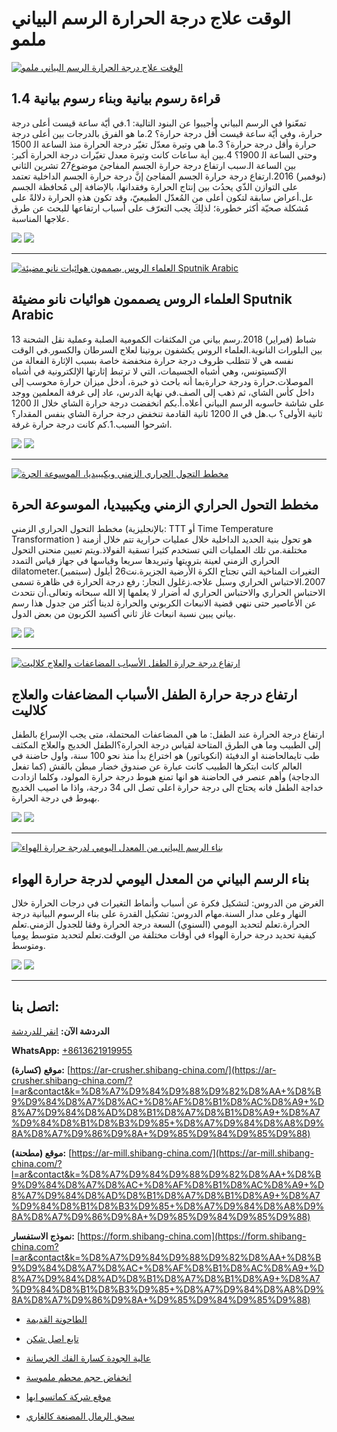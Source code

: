 # الوقت علاج درجة الحرارة الرسم البياني ملمو

<a href="https://swt.shibang-china.com/?l=ar&img&k=%D8%A7%D9%84%D9%88%D9%82%D8%AA+%D8%B9%D9%84%D8%A7%D8%AC+%D8%AF%D8%B1%D8%AC%D8%A9+%D8%A7%D9%84%D8%AD%D8%B1%D8%A7%D8%B1%D8%A9+%D8%A7%D9%84%D8%B1%D8%B3%D9%85+%D8%A7%D9%84%D8%A8%D9%8A%D8%A7%D9%86%D9%8A+%D9%85%D9%84%D9%85%D9%88" target="_blank">![الوقت علاج درجة الحرارة الرسم البياني ملمو](http://static.shibang-china.com/all-800x300/706.jpg)</a>

## 1.4 قراءة رسوم بيانية وبناء رسوم بيانية
تمعّنوا في الرسم البياني وأجيبوا عن البنود التالية: 1.في أيّة ساعة قيست أعلى درجة حرارة، وفي أيّة ساعة قيست أقل درجة حرارة؟ 2.ما هو الفرق بالدرجات بين أعلى درجة حرارة وأقل درجة حرارة؟ 3.ما هي وتيرة معدّل تغيّر درجة الحرارة منذ الساعة اﻟ 1500 وحتى الساعة اﻟ 1900؟ 4.بين أية ساعات كانت وتيرة معدل تغيّرات درجة الحرارة أكبر: بين الساعة اﻟ.سبب ارتفاع درجة حرارة الجسم المفاجئ موضوع27 تشرين الثاني (نوفمبر) 2016.ارتفاع درجة حرارة الجسم المفاجئ إنَّ درجة حرارة الجسم الداخلية تعتمد على التوازن الذّي يحدُث بين إنتاج الحرارة وفقدانها، بالإضافة إلى مُحافظة الجسم عل.أعراض سابقة لتكون أعلى من المُعدّل الطبيعيّ، وقد تكون هذهِ الحرارة دلالةً على مُشكلة صحيّة أكثر خطورة؛ لذلِكَ يجب التعرّف على أسباب ارتفاعها للبحث عن طرق علاجها المناسبة.


<a href="https://whatsapp.shibangsoft.com/WhatsApp.php" target="_blank" title="WhatsApp">![](http://static.shibang-china.com/icon/whatsapp.png)</a> <a href="https://swt.shibang-china.com/?l=ar&icon&k=%D8%A7%D9%84%D9%88%D9%82%D8%AA+%D8%B9%D9%84%D8%A7%D8%AC+%D8%AF%D8%B1%D8%AC%D8%A9+%D8%A7%D9%84%D8%AD%D8%B1%D8%A7%D8%B1%D8%A9+%D8%A7%D9%84%D8%B1%D8%B3%D9%85+%D8%A7%D9%84%D8%A8%D9%8A%D8%A7%D9%86%D9%8A+%D9%85%D9%84%D9%85%D9%88" target="_blank">![](http://static.shibang-china.com/icon/chat-ar.png)</a>

---

<a href="https://swt.shibang-china.com/?l=ar&img&k=%D8%A7%D9%84%D9%88%D9%82%D8%AA+%D8%B9%D9%84%D8%A7%D8%AC+%D8%AF%D8%B1%D8%AC%D8%A9+%D8%A7%D9%84%D8%AD%D8%B1%D8%A7%D8%B1%D8%A9+%D8%A7%D9%84%D8%B1%D8%B3%D9%85+%D8%A7%D9%84%D8%A8%D9%8A%D8%A7%D9%86%D9%8A+%D9%85%D9%84%D9%85%D9%88" target="_blank">![العلماء الروس يصممون هوائيات نانو مضيئة Sputnik Arabic](http://static.shibang-china.com/all-800x300/489.jpg)</a>

## العلماء الروس يصممون هوائيات نانو مضيئة Sputnik Arabic
13 شباط (فبراير) 2018.رسم بياني من المكثفات الكمومية الصلبة وعملية نقل الشحنة بين البلورات النانوية.العلماء الروس يكشفون بروتينا لعلاج السرطان والكسور.في الوقت نفسه هي لا تتطلب ظروف درجة حرارة منخفضة خاصة بسبب الإثارة الفعالة من الإكسيتونس، وهي أشباه الجسيمات، التي لا ترتبط إثارتها الإلكترونية في أشباه الموصلات.حرارة ودرجة حرارةبما أنه باحث ذو خبرة، أدخل ميزان حرارة محوسب إلى داخل كأس الشاي، ثم ذهب إلى الصف.في نهاية الدرس، عاد إلى غرفة المعلمين ووجد على شاشة حاسوبه الرسم البياني أعلاه.أ.بكم انخفضت درجة حرارة الشاي خلال اﻟ 1200 ثانية الأولى؟ ب.هل في اﻟ 1200 ثانية القادمة تنخفض درجة حرارة الشاي بنفس المقدار؟ اشرحوا السبب.1.كم كانت درجة حرارة غرفة.


<a href="https://whatsapp.shibangsoft.com/WhatsApp.php" target="_blank" title="WhatsApp">![](http://static.shibang-china.com/icon/whatsapp.png)</a> <a href="https://swt.shibang-china.com/?l=ar&icon&k=%D8%A7%D9%84%D9%88%D9%82%D8%AA+%D8%B9%D9%84%D8%A7%D8%AC+%D8%AF%D8%B1%D8%AC%D8%A9+%D8%A7%D9%84%D8%AD%D8%B1%D8%A7%D8%B1%D8%A9+%D8%A7%D9%84%D8%B1%D8%B3%D9%85+%D8%A7%D9%84%D8%A8%D9%8A%D8%A7%D9%86%D9%8A+%D9%85%D9%84%D9%85%D9%88" target="_blank">![](http://static.shibang-china.com/icon/chat-ar.png)</a>

---

<a href="https://swt.shibang-china.com/?l=ar&img&k=%D8%A7%D9%84%D9%88%D9%82%D8%AA+%D8%B9%D9%84%D8%A7%D8%AC+%D8%AF%D8%B1%D8%AC%D8%A9+%D8%A7%D9%84%D8%AD%D8%B1%D8%A7%D8%B1%D8%A9+%D8%A7%D9%84%D8%B1%D8%B3%D9%85+%D8%A7%D9%84%D8%A8%D9%8A%D8%A7%D9%86%D9%8A+%D9%85%D9%84%D9%85%D9%88" target="_blank">![مخطط التحول الحراري الزمني ويكيبيديا، الموسوعة الحرة](http://static.shibang-china.com/all-800x300/876.jpg)</a>

## مخطط التحول الحراري الزمني ويكيبيديا، الموسوعة الحرة
مخطط التحول الحراري الزمني (بالإنجليزية: TTT أو Time Temperature Transformation ) هو تحول بنية الحديد الداخلية خلال عمليات حرارية تتم خلال أزمنة مختلفة.من تلك العمليات التي تستخدم كثيرا تسقية الفولاذ.ويتم تعيين منحنى التحول الحراري الزمني لعينة بترويتها وتبريدها سريعا وقياسها في جهاز قياس التمدد dilatometer.التغيرات المناخية التي تجتاح الكرة الأرضية الجزيرة.نت26 أيلول (سبتمبر) 2007.الاحتباس الحراري وسبل علاجه.زغلول النجار: رفع درجة الحرارة في ظاهرة تسمى الاحتباس الحراري والاحتباس الحراري له أضرار لا يعلمها إلا الله سبحانه وتعالى.أن نتحدث عن الأعاصير حتى ننهي قضية الانبعاث الكربوني والحرارة لدينا أكثر من جدول هذا رسم بياني يبين نسبة انبعاث غاز ثاني أكسيد الكربون من بعض الدول.


<a href="https://whatsapp.shibangsoft.com/WhatsApp.php" target="_blank" title="WhatsApp">![](http://static.shibang-china.com/icon/whatsapp.png)</a> <a href="https://swt.shibang-china.com/?l=ar&icon&k=%D8%A7%D9%84%D9%88%D9%82%D8%AA+%D8%B9%D9%84%D8%A7%D8%AC+%D8%AF%D8%B1%D8%AC%D8%A9+%D8%A7%D9%84%D8%AD%D8%B1%D8%A7%D8%B1%D8%A9+%D8%A7%D9%84%D8%B1%D8%B3%D9%85+%D8%A7%D9%84%D8%A8%D9%8A%D8%A7%D9%86%D9%8A+%D9%85%D9%84%D9%85%D9%88" target="_blank">![](http://static.shibang-china.com/icon/chat-ar.png)</a>

---

<a href="https://swt.shibang-china.com/?l=ar&img&k=%D8%A7%D9%84%D9%88%D9%82%D8%AA+%D8%B9%D9%84%D8%A7%D8%AC+%D8%AF%D8%B1%D8%AC%D8%A9+%D8%A7%D9%84%D8%AD%D8%B1%D8%A7%D8%B1%D8%A9+%D8%A7%D9%84%D8%B1%D8%B3%D9%85+%D8%A7%D9%84%D8%A8%D9%8A%D8%A7%D9%86%D9%8A+%D9%85%D9%84%D9%85%D9%88" target="_blank">![ارتفاع درجة حرارة الطفل الأسباب المضاعفات والعلاج كلاليت](http://static.shibang-china.com/all-800x300/728.jpg)</a>

## ارتفاع درجة حرارة الطفل الأسباب المضاعفات والعلاج كلاليت
ارتفاع درجة الحرارة عند الطفل: ما هي المضاعفات المحتملة، متى يجب الإسراع بالطفل إلى الطبيب وما هي الطرق المتاحة لقياس درجة الحرارة؟الطفل الخديج والعلاج المكثف طب تايمالحاضنة او الدفيئة (انكوباتور) هو اختراع بدأ منذ نحو 100 سنة، واول حاضنة في العالم كانت ابتكرها الطبيب كانت عبارة عن صندوق خضار مبطن بالقش (كما تفعل الدجاجة) وأهم عنصر في الحاضنة هو انها تمنع هبوط درجة حرارة المولود، وكلما ازدادت خداجة الطفل فانه يحتاج الى درجة حرارة اعلى تصل الى 34 درجة، واذا ما اصيب الخديج بهبوط في درجة الحرارة.


<a href="https://whatsapp.shibangsoft.com/WhatsApp.php" target="_blank" title="WhatsApp">![](http://static.shibang-china.com/icon/whatsapp.png)</a> <a href="https://swt.shibang-china.com/?l=ar&icon&k=%D8%A7%D9%84%D9%88%D9%82%D8%AA+%D8%B9%D9%84%D8%A7%D8%AC+%D8%AF%D8%B1%D8%AC%D8%A9+%D8%A7%D9%84%D8%AD%D8%B1%D8%A7%D8%B1%D8%A9+%D8%A7%D9%84%D8%B1%D8%B3%D9%85+%D8%A7%D9%84%D8%A8%D9%8A%D8%A7%D9%86%D9%8A+%D9%85%D9%84%D9%85%D9%88" target="_blank">![](http://static.shibang-china.com/icon/chat-ar.png)</a>

---

<a href="https://swt.shibang-china.com/?l=ar&img&k=%D8%A7%D9%84%D9%88%D9%82%D8%AA+%D8%B9%D9%84%D8%A7%D8%AC+%D8%AF%D8%B1%D8%AC%D8%A9+%D8%A7%D9%84%D8%AD%D8%B1%D8%A7%D8%B1%D8%A9+%D8%A7%D9%84%D8%B1%D8%B3%D9%85+%D8%A7%D9%84%D8%A8%D9%8A%D8%A7%D9%86%D9%8A+%D9%85%D9%84%D9%85%D9%88" target="_blank">![بناء الرسم البياني من المعدل اليومي لدرجة حرارة الهواء](http://static.shibang-china.com/all-800x300/452.jpg)</a>

## بناء الرسم البياني من المعدل اليومي لدرجة حرارة الهواء
الغرض من الدروس: لتشكيل فكرة عن أسباب وأنماط التغيرات في درجات الحرارة خلال النهار وعلى مدار السنة.مهام الدروس: تشكيل القدرة على بناء الرسوم البيانية درجة الحرارة.تعلم لتحديد اليومي (السنوي) السعة درجة الحرارة وفقا للجدول الزمني.تعلم كيفية تحديد درجة حرارة الهواء في أوقات مختلفة من الوقت.تعلم لتحديد متوسط ​​يوميا ومتوسط.

<a href="https://whatsapp.shibangsoft.com/WhatsApp.php" target="_blank" title="WhatsApp">![](http://static.shibang-china.com/icon/whatsapp.png)</a> <a href="https://swt.shibang-china.com/?l=ar&icon&k=%D8%A7%D9%84%D9%88%D9%82%D8%AA+%D8%B9%D9%84%D8%A7%D8%AC+%D8%AF%D8%B1%D8%AC%D8%A9+%D8%A7%D9%84%D8%AD%D8%B1%D8%A7%D8%B1%D8%A9+%D8%A7%D9%84%D8%B1%D8%B3%D9%85+%D8%A7%D9%84%D8%A8%D9%8A%D8%A7%D9%86%D9%8A+%D9%85%D9%84%D9%85%D9%88" target="_blank">![](http://static.shibang-china.com/icon/chat-ar.png)</a>

---
## اتصل بنا:

**الدردشة الآن:** [انقر للدردشة](https://swt.shibang-china.com?l=ar&contact&k=%D8%A7%D9%84%D9%88%D9%82%D8%AA+%D8%B9%D9%84%D8%A7%D8%AC+%D8%AF%D8%B1%D8%AC%D8%A9+%D8%A7%D9%84%D8%AD%D8%B1%D8%A7%D8%B1%D8%A9+%D8%A7%D9%84%D8%B1%D8%B3%D9%85+%D8%A7%D9%84%D8%A8%D9%8A%D8%A7%D9%86%D9%8A+%D9%85%D9%84%D9%85%D9%88)

**WhatsApp:**  [+8613621919955](https://whatsapp.shibangsoft.com/WhatsApp.php)

**موقع (كسارة):** [https://ar-crusher.shibang-china.com/](https://ar-crusher.shibang-china.com/?l=ar&contact&k=%D8%A7%D9%84%D9%88%D9%82%D8%AA+%D8%B9%D9%84%D8%A7%D8%AC+%D8%AF%D8%B1%D8%AC%D8%A9+%D8%A7%D9%84%D8%AD%D8%B1%D8%A7%D8%B1%D8%A9+%D8%A7%D9%84%D8%B1%D8%B3%D9%85+%D8%A7%D9%84%D8%A8%D9%8A%D8%A7%D9%86%D9%8A+%D9%85%D9%84%D9%85%D9%88)

**موقع (مطحنة):** [https://ar-mill.shibang-china.com/](https://ar-mill.shibang-china.com/?l=ar&contact&k=%D8%A7%D9%84%D9%88%D9%82%D8%AA+%D8%B9%D9%84%D8%A7%D8%AC+%D8%AF%D8%B1%D8%AC%D8%A9+%D8%A7%D9%84%D8%AD%D8%B1%D8%A7%D8%B1%D8%A9+%D8%A7%D9%84%D8%B1%D8%B3%D9%85+%D8%A7%D9%84%D8%A8%D9%8A%D8%A7%D9%86%D9%8A+%D9%85%D9%84%D9%85%D9%88)

**نموذج الاستفسار:** [https://form.shibang-china.com](https://form.shibang-china.com?l=ar&contact&k=%D8%A7%D9%84%D9%88%D9%82%D8%AA+%D8%B9%D9%84%D8%A7%D8%AC+%D8%AF%D8%B1%D8%AC%D8%A9+%D8%A7%D9%84%D8%AD%D8%B1%D8%A7%D8%B1%D8%A9+%D8%A7%D9%84%D8%B1%D8%B3%D9%85+%D8%A7%D9%84%D8%A8%D9%8A%D8%A7%D9%86%D9%8A+%D9%85%D9%84%D9%85%D9%88)

* [الطاحونة القديمة](../22/%D8%A7%D9%84%D8%B7%D8%A7%D8%AD%D9%88%D9%86%D8%A9%20%D8%A7%D9%84%D9%82%D8%AF%D9%8A%D9%85%D8%A9.md)

* [تابع اصل شکن](../22/%D8%AA%D8%A7%D8%A8%D8%B9%20%D8%A7%D8%B5%D9%84%20%D8%B4%DA%A9%D9%86.md)

* [عالية الجودة كسارة الفك الخرسانة](../22/%D8%B9%D8%A7%D9%84%D9%8A%D8%A9%20%D8%A7%D9%84%D8%AC%D9%88%D8%AF%D8%A9%20%D9%83%D8%B3%D8%A7%D8%B1%D8%A9%20%D8%A7%D9%84%D9%81%D9%83%20%D8%A7%D9%84%D8%AE%D8%B1%D8%B3%D8%A7%D9%86%D8%A9.md)

* [انخفاض حجم محطم ملموسة](../25/%D8%A7%D9%86%D8%AE%D9%81%D8%A7%D8%B6%20%D8%AD%D8%AC%D9%85%20%D9%85%D8%AD%D8%B7%D9%85%20%D9%85%D9%84%D9%85%D9%88%D8%B3%D8%A9.md)

* [موقع شركة كماتسو ابها](../22/%D9%85%D9%88%D9%82%D8%B9%20%D8%B4%D8%B1%D9%83%D8%A9%20%D9%83%D9%85%D8%A7%D8%AA%D8%B3%D9%88%20%D8%A7%D8%A8%D9%87%D8%A7.md)

* [سحق الرمال المصنعة كالغاري](../23/%D8%B3%D8%AD%D9%82%20%D8%A7%D9%84%D8%B1%D9%85%D8%A7%D9%84%20%D8%A7%D9%84%D9%85%D8%B5%D9%86%D8%B9%D8%A9%20%D9%83%D8%A7%D9%84%D8%BA%D8%A7%D8%B1%D9%8A.md)